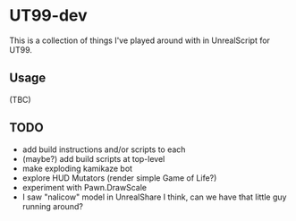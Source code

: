 # UT99-dev

This is a collection of things I've played around with in UnrealScript for UT99.

## Usage

(TBC)

## TODO

- add build instructions and/or scripts to each 
- (maybe?) add build scripts at top-level
- make exploding kamikaze bot
- explore HUD Mutators (render simple Game of Life?)
- experiment with Pawn.DrawScale
- I saw "nalicow" model in UnrealShare I think, can we have that little guy running around?